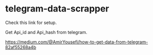 # telegram-data-scrapper

Check this link for setup.

Get Api_id and Api_hash from telegram.


https://medium.com/@AmirYousefi/how-to-get-data-from-telegram-82af55268a4b
